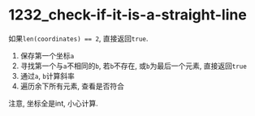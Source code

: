 # 1232_check-if-it-is-a-straight-line

如果`len(coordinates) == 2`, 直接返回`true`.

1. 保存第一个坐标`a`
2. 寻找第一个与`a`不相同的`b`, 若`b`不存在, 或`b`为最后一个元素, 直接返回`true`
3. 通过`a`, `b`计算斜率
4. 遍历余下所有元素, 查看是否符合

注意, 坐标全是int, 小心计算.
